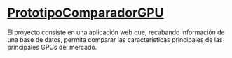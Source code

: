 # [PrototipoComparadorGPU](https://olauctred.github.io/PrototipoComparadorGPU/)
El proyecto consiste en una aplicación web que, recabando información de una base de datos, permita comparar las características principales de las principales GPUs del mercado.
